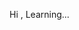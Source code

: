 Hi , Learning...

<!---
FecKuro/FecKuro is a ✨ special ✨ repository because its `README.md` (this file) appears on your GitHub profile.
You can click the Preview link to take a look at your changes.
--->
